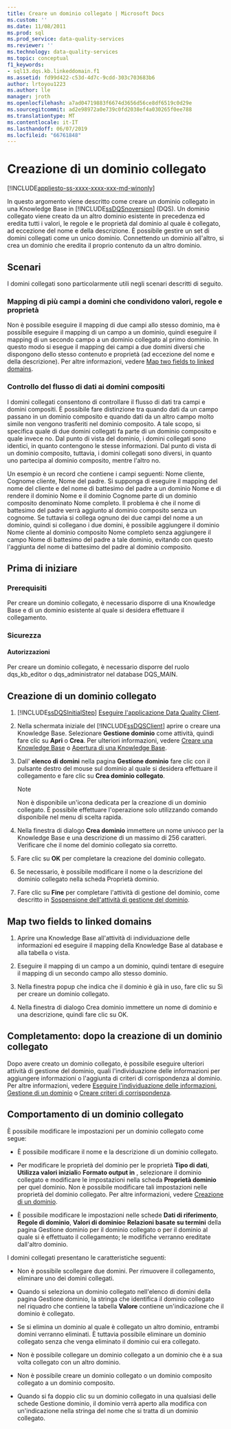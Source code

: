 ```yaml
---
title: Creare un dominio collegato | Microsoft Docs
ms.custom: ''
ms.date: 11/08/2011
ms.prod: sql
ms.prod_service: data-quality-services
ms.reviewer: ''
ms.technology: data-quality-services
ms.topic: conceptual
f1_keywords:
- sql13.dqs.kb.linkeddomain.f1
ms.assetid: fd99d422-c53d-4d7c-9cdd-303c703683b6
author: lrtoyou1223
ms.author: lle
manager: jroth
ms.openlocfilehash: a7ad04719883f6674d3656d56ce8df6519c0d29e
ms.sourcegitcommit: ad2e98972a0e739c0fd2038ef4a030265f0ee788
ms.translationtype: MT
ms.contentlocale: it-IT
ms.lasthandoff: 06/07/2019
ms.locfileid: "66761848"
---
```

# <a name="create-a-linked-domain"></a>Creazione di un dominio collegato

[!INCLUDE[appliesto-ss-xxxx-xxxx-xxx-md-winonly](../includes/appliesto-ss-xxxx-xxxx-xxx-md-winonly.md)]

  In questo argomento viene descritto come creare un dominio collegato in una Knowledge Base in [!INCLUDE[ssDQSnoversion](../includes/ssdqsnoversion-md.md)] (DQS). Un dominio collegato viene creato da un altro dominio esistente in precedenza ed eredita tutti i valori, le regole e le proprietà dal dominio al quale è collegato, ad eccezione del nome e della descrizione. È possibile gestire un set di domini collegati come un unico dominio. Connettendo un dominio all'altro, si crea un dominio che eredita il proprio contenuto da un altro dominio.  
  
## <a name="scenarios"></a>Scenari  
 I domini collegati sono particolarmente utili negli scenari descritti di seguito.  
  
### <a name="mapping-multiple-fields-to-domains-that-share-values-rules-and-properties"></a>Mapping di più campi a domini che condividono valori, regole e proprietà  
 Non è possibile eseguire il mapping di due campi allo stesso dominio, ma è possibile eseguire il mapping di un campo a un dominio, quindi eseguire il mapping di un secondo campo a un dominio collegato al primo dominio. In questo modo si esegue il mapping dei campi a due domini diversi che dispongono dello stesso contenuto e proprietà (ad eccezione del nome e della descrizione). Per altre informazioni, vedere [Map two fields to linked domains](#Map).  
  
### <a name="controlling-data-flow-to-composite-domains"></a>Controllo del flusso di dati ai domini compositi  
 I domini collegati consentono di controllare il flusso di dati tra campi e domini compositi. È possibile fare distinzione tra quando dati da un campo passano in un dominio composito e quando dati da un altro campo molto simile non vengono trasferiti nel dominio composito. A tale scopo, si specifica quale di due domini collegati fa parte di un dominio composito e quale invece no. Dal punto di vista del dominio, i domini collegati sono identici, in quanto contengono le stesse informazioni. Dal punto di vista di un dominio composito, tuttavia, i domini collegati sono diversi, in quanto uno partecipa al dominio composito, mentre l'altro no.  
  
 Un esempio è un record che contiene i campi seguenti: Nome cliente, Cognome cliente, Nome del padre. Si supponga di eseguire il mapping del nome del cliente e del nome di battesimo del padre a un dominio Nome e di rendere il dominio Nome e il dominio Cognome parte di un dominio composito denominato Nome completo. Il problema è che il nome di battesimo del padre verrà aggiunto al dominio composito senza un cognome. Se tuttavia si collega ognuno dei due campi del nome a un dominio, quindi si collegano i due domini, è possibile aggiungere il dominio Nome cliente al dominio composito Nome completo senza aggiungere il campo Nome di battesimo del padre a tale dominio, evitando con questo l'aggiunta del nome di battesimo del padre al dominio composito.  
  
##  <a name="BeforeYouBegin"></a> Prima di iniziare  
  
###  <a name="Prerequisites"></a> Prerequisiti  
 Per creare un dominio collegato, è necessario disporre di una Knowledge Base e di un dominio esistente al quale si desidera effettuare il collegamento.  
  
###  <a name="Security"></a> Sicurezza  
  
####  <a name="Permissions"></a> Autorizzazioni  
 Per creare un dominio collegato, è necessario disporre del ruolo dqs_kb_editor o dqs_administrator nel database DQS_MAIN.  
  
##  <a name="Create"></a> Creazione di un dominio collegato  
  
1.  [!INCLUDE[ssDQSInitialStep](../includes/ssdqsinitialstep-md.md)] [Eseguire l'applicazione Data Quality Client](../data-quality-services/run-the-data-quality-client-application.md).  
  
2.  Nella schermata iniziale del [!INCLUDE[ssDQSClient](../includes/ssdqsclient-md.md)] aprire o creare una Knowledge Base. Selezionare **Gestione dominio** come attività, quindi fare clic su **Apri** o **Crea**. Per ulteriori informazioni, vedere [Creare una Knowledge Base](../data-quality-services/create-a-knowledge-base.md) o [Apertura di una Knowledge Base](../data-quality-services/open-a-knowledge-base.md).  
  
3.  Dall' **elenco di domini** nella pagina **Gestione dominio** fare clic con il pulsante destro del mouse sul dominio al quale si desidera effettuare il collegamento e fare clic su **Crea dominio collegato**.  
  
    > [!NOTE]  
    >  Non è disponibile un'icona dedicata per la creazione di un dominio collegato. È possibile effettuare l'operazione solo utilizzando comando disponibile nel menu di scelta rapida.  
  
4.  Nella finestra di dialogo **Crea dominio** immettere un nome univoco per la Knowledge Base e una descrizione di un massimo di 256 caratteri. Verificare che il nome del dominio collegato sia corretto.  
  
5.  Fare clic su **OK** per completare la creazione del dominio collegato.  
  
6.  Se necessario, è possibile modificare il nome o la descrizione del dominio collegato nella scheda Proprietà dominio.  
  
7.  Fare clic su **Fine** per completare l'attività di gestione del dominio, come descritto in [Sospensione dell'attività di gestione del dominio](https://msdn.microsoft.com/library/ab6505ad-3090-453b-bb01-58435e7fa7c0).  
  
##  <a name="Map"></a> Map two fields to linked domains  
  
1.  Aprire una Knowledge Base all'attività di individuazione delle informazioni ed eseguire il mapping della Knowledge Base al database e alla tabella o vista.  
  
2.  Eseguire il mapping di un campo a un dominio, quindi tentare di eseguire il mapping di un secondo campo allo stesso dominio.  
  
3.  Nella finestra popup che indica che il dominio è già in uso, fare clic su Sì per creare un dominio collegato.  
  
4.  Nella finestra di dialogo Crea dominio immettere un nome di dominio e una descrizione, quindi fare clic su OK.  
  
##  <a name="FollowUp"></a> Completamento: dopo la creazione di un dominio collegato  
 Dopo avere creato un dominio collegato, è possibile eseguire ulteriori attività di gestione del dominio, quali l'individuazione delle informazioni per aggiungere informazioni o l'aggiunta di criteri di corrispondenza al dominio. Per altre informazioni, vedere [Eseguire l'individuazione delle informazioni](../data-quality-services/perform-knowledge-discovery.md), [Gestione di un dominio](../data-quality-services/managing-a-domain.md) o [Creare criteri di corrispondenza](../data-quality-services/create-a-matching-policy.md).  
  
##  <a name="Behavior"></a> Comportamento di un dominio collegato  
 È possibile modificare le impostazioni per un dominio collegato come segue:  
  
-   È possibile modificare il nome e la descrizione di un dominio collegato.  
  
-   Per modificare le proprietà del dominio per le proprietà **Tipo di dati**, **Utilizza valori iniziali**o **Formato output in** , selezionare il dominio collegato e modificare le impostazioni nella scheda **Proprietà dominio** per quel dominio. Non è possibile modificare tali impostazioni nelle proprietà del dominio collegato. Per altre informazioni, vedere [Creazione di un dominio](../data-quality-services/create-a-domain.md).  
  
-   È possibile modificare le impostazioni nelle schede **Dati di riferimento**, **Regole di dominio**, **Valori di dominio**e **Relazioni basate su termini** della pagina Gestione dominio per il dominio collegato o per il dominio al quale si è effettuato il collegamento; le modifiche verranno ereditate dall'altro dominio.  
  
 I domini collegati presentano le caratteristiche seguenti:  
  
-   Non è possibile scollegare due domini. Per rimuovere il collegamento, eliminare uno dei domini collegati.  
  
-   Quando si seleziona un dominio collegato nell'elenco di domini della pagina Gestione dominio, la stringa che identifica il dominio collegato nel riquadro che contiene la tabella **Valore** contiene un'indicazione che il dominio è collegato.  
  
-   Se si elimina un dominio al quale è collegato un altro dominio, entrambi domini verranno eliminati. È tuttavia possibile eliminare un dominio collegato senza che venga eliminato il dominio cui era collegato.  
  
-   Non è possibile collegare un dominio collegato a un dominio che è a sua volta collegato con un altro dominio.  
  
-   Non è possibile creare un dominio collegato o un dominio composito collegato a un dominio composito.  
  
-   Quando si fa doppio clic su un dominio collegato in una qualsiasi delle schede Gestione dominio, il dominio verrà aperto alla modifica con un'indicazione nella stringa del nome che si tratta di un dominio collegato.  
  
  
